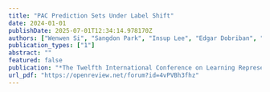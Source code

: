 ```yaml
---
title: "PAC Prediction Sets Under Label Shift"
date: 2024-01-01
publishDate: 2025-07-01T12:34:14.978170Z
authors: ["Wenwen Si", "Sangdon Park", "Insup Lee", "Edgar Dobriban", "Osbert Bastani"]
publication_types: ["1"]
abstract: ""
featured: false
publication: "*The Twelfth International Conference on Learning Representations (textbfICLR)*"
url_pdf: "https://openreview.net/forum?id=4vPVBh3fhz"
---
```


